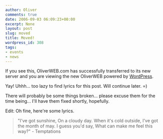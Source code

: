 ```yaml
---
author: Oliver
comments: true
date: 2006-09-03 06:09:23+00:00
excerpt: None
layout: post
slug: moved
title: Moved!
wordpress_id: 308
tags:
- events
- news
---
```


If you see this, OliverWEB.com has successfully transferred to its new server and you are viewing the new OliverWEB powered by <a href="http://www.wordpress.org">WordPress</a>.

Yay!  Uhhh... too lazy to find lyrics for this post.  Will continue later. =)

There will probably be some things broken... please excuse them for the time being... I'll have them fixed shortly, hopefully.

Edit: Oh fine, here're some lyrics.

<blockquote class="lyrics">"I've got sunshine,
On a cloudy day.
When it's cold outside,
I've got the month of may.
I guess you'd say,
What can make me feel this way?" - Temptations</blockquote>